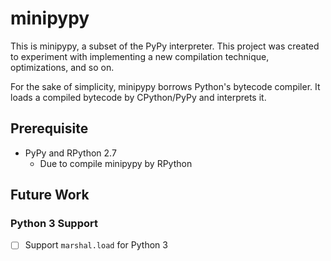 # minipypy

This is minipypy, a subset of the PyPy interpreter. This project was created to experiment with implementing a new compilation technique, optimizations, and so on.

For the sake of simplicity, minipypy borrows Python's bytecode compiler. It loads a compiled bytecode by CPython/PyPy and interprets it.

## Prerequisite

- PyPy and RPython 2.7
  - Due to compile minipypy by RPython

## Future Work

### Python 3 Support

- [ ] Support `marshal.load` for Python 3

